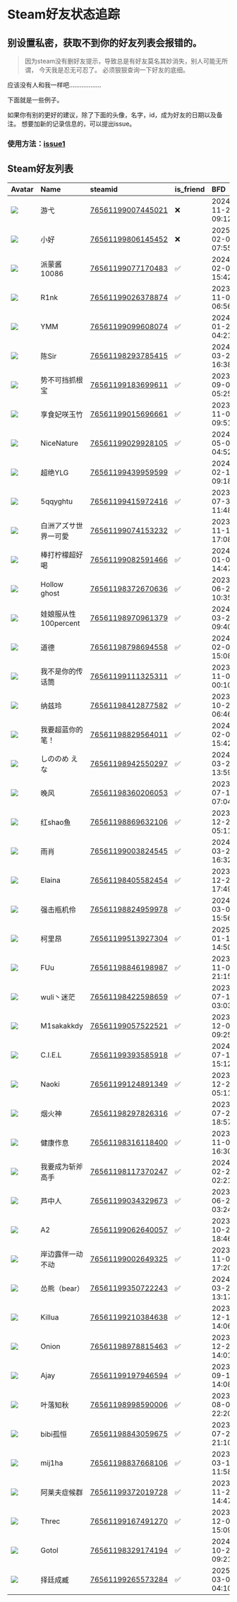 # Steam好友状态追踪
## 别设置私密，获取不到你的好友列表会报错的。

> 因为steam没有删好友提示，导致总是有好友莫名其妙消失，别人可能无所谓，
> 今天我是忍无可忍了。 必须狠狠查询一下好友的底细。

应该没有人和我一样吧………………

下面就是一些例子。

如果你有别的更好的建议，除了下面的头像，名字，id，成为好友的日期以及备注。 想要加新的记录信息的，可以提出issue。

### 使用方法：[issue1](https://github.com/systemannounce/SteamFriends/issues/1)

## Steam好友列表

| Avatar                                                                            | Name            | steamid                                                                     | is_friend   | BFD                 | Remark   | removed_time        |
|:----------------------------------------------------------------------------------|:----------------|:----------------------------------------------------------------------------|:------------|:--------------------|:---------|:--------------------|
| ![](https://avatars.steamstatic.com/c9ca2abccc3e57b072c9e3365f4d45f1eaa53b37.jpg) | 游弋              | [76561199007445021](https://steamcommunity.com/profiles/76561199007445021/) | ❌           | 2024-11-24 09:12:25 |          | 2025-05-25 09:05:54 |
| ![](https://avatars.steamstatic.com/ae476c2bcf15580613ceaef1ac87101edccd198f.jpg) | 小好              | [76561199806145452](https://steamcommunity.com/profiles/76561199806145452/) | ❌           | 2025-02-03 07:55:51 |          | 2025-02-14 08:52:03 |
| ![](https://avatars.steamstatic.com/4ba2fcb0d68a6d32174f581942d8fa47088011d8.jpg) | 派蒙酱10086        | [76561199077170483](https://steamcommunity.com/profiles/76561199077170483/) | ✅           | 2024-02-02 15:42:32 |          |                     |
| ![](https://avatars.steamstatic.com/46f5ce21fd46598b411ef1cc91527d24dde772c9.jpg) | R1nk            | [76561199026378874](https://steamcommunity.com/profiles/76561199026378874/) | ✅           | 2023-11-08 06:56:29 |          |                     |
| ![](https://avatars.steamstatic.com/5ed787fc3f7899c2586f341fa81f2cd43d58582b.jpg) | YMM             | [76561199099608074](https://steamcommunity.com/profiles/76561199099608074/) | ✅           | 2024-01-27 04:21:58 |          |                     |
| ![](https://avatars.steamstatic.com/0dd9e5b905243304984dcba72f48f7a290ada9f2.jpg) | 陈Sir            | [76561198293785415](https://steamcommunity.com/profiles/76561198293785415/) | ✅           | 2024-03-20 16:38:45 |          |                     |
| ![](https://avatars.steamstatic.com/e3634a62ae802cc1c8527fa03f69450e1f9219a0.jpg) | 势不可挡抓根宝         | [76561199183699611](https://steamcommunity.com/profiles/76561199183699611/) | ✅           | 2023-09-07 05:25:29 |          |                     |
| ![](https://avatars.steamstatic.com/6ef09194c04643bad6891a9b6373e18a127c6e2b.jpg) | 享食妃咲玉竹          | [76561199015696661](https://steamcommunity.com/profiles/76561199015696661/) | ✅           | 2023-11-05 09:51:08 |          |                     |
| ![](https://avatars.steamstatic.com/cf996723d7e8e286cc959a1e0047d1fbcbfd54ed.jpg) | NiceNature      | [76561199029928105](https://steamcommunity.com/profiles/76561199029928105/) | ✅           | 2024-05-05 04:52:48 |          |                     |
| ![](https://avatars.steamstatic.com/a6f697f69d1ff221e04864ad873875fda1bba254.jpg) | 超绝YLG           | [76561199439959599](https://steamcommunity.com/profiles/76561199439959599/) | ✅           | 2024-02-18 09:18:56 |          |                     |
| ![](https://avatars.steamstatic.com/fef49e7fa7e1997310d705b2a6158ff8dc1cdfeb.jpg) | 5qqyghtu        | [76561199415972416](https://steamcommunity.com/profiles/76561199415972416/) | ✅           | 2023-07-31 11:48:23 |          |                     |
| ![](https://avatars.steamstatic.com/11d27240ccbed9deaf24fb9e71a71d890a697f0a.jpg) | 白洲アズサ世界一可愛      | [76561199074153232](https://steamcommunity.com/profiles/76561199074153232/) | ✅           | 2023-11-11 17:08:09 |          |                     |
| ![](https://avatars.steamstatic.com/2b992d93c784173390d43591e4b328acc0f2c25f.jpg) | 棒打柠檬超好喝         | [76561199082591466](https://steamcommunity.com/profiles/76561199082591466/) | ✅           | 2024-01-05 14:47:12 |          |                     |
| ![](https://avatars.steamstatic.com/02824a7f6e98b080c3dafb134741aa49609895c0.jpg) | Hollow ghost    | [76561198372670636](https://steamcommunity.com/profiles/76561198372670636/) | ✅           | 2023-06-23 10:35:51 |          |                     |
| ![](https://avatars.steamstatic.com/dcc6d9903ecf7273f8c566288f62f6dd76418210.jpg) | 娃娘服从性100percent | [76561198970961379](https://steamcommunity.com/profiles/76561198970961379/) | ✅           | 2024-03-29 09:40:55 |          |                     |
| ![](https://avatars.steamstatic.com/453dcafd9e7f12635fc8ca4d729cf927f4fc4b44.jpg) | 道德              | [76561198798694558](https://steamcommunity.com/profiles/76561198798694558/) | ✅           | 2024-02-09 15:08:01 |          |                     |
| ![](https://avatars.steamstatic.com/30604fe4cadae43ad7aafbe7d8a36184ac21a077.jpg) | 我不是你的传话筒        | [76561199111325311](https://steamcommunity.com/profiles/76561199111325311/) | ✅           | 2023-11-09 00:10:06 |          |                     |
| ![](https://avatars.steamstatic.com/1fa48f3adeb9594213eb5579244b70f7430ff46e.jpg) | 纳兹玲             | [76561198412877582](https://steamcommunity.com/profiles/76561198412877582/) | ✅           | 2023-10-29 06:46:55 |          |                     |
| ![](https://avatars.steamstatic.com/1139702fb3d9c7450a4664c95401747e3ab6a2a1.jpg) | 我要超蓝你的笔！        | [76561198829564011](https://steamcommunity.com/profiles/76561198829564011/) | ✅           | 2024-02-02 15:42:32 |          |                     |
| ![](https://avatars.steamstatic.com/82495d6c790ea5cb018be0184528208da169d830.jpg) | しののめ えな         | [76561198942550297](https://steamcommunity.com/profiles/76561198942550297/) | ✅           | 2024-03-24 13:59:56 |          |                     |
| ![](https://avatars.steamstatic.com/846605b616bdd2453d92eb3999b0d6d858c3c26c.jpg) | 晚风              | [76561198360206053](https://steamcommunity.com/profiles/76561198360206053/) | ✅           | 2023-07-18 07:04:44 |          |                     |
| ![](https://avatars.steamstatic.com/77f7d555076595f731c38717c6e473999d192e98.jpg) | 红shao鱼          | [76561198869632106](https://steamcommunity.com/profiles/76561198869632106/) | ✅           | 2023-12-21 05:11:43 |          |                     |
| ![](https://avatars.steamstatic.com/29b297a7a681949df9b59f15aa3be11b42b409be.jpg) | 雨肖              | [76561199003824545](https://steamcommunity.com/profiles/76561199003824545/) | ✅           | 2024-03-20 16:32:28 |          |                     |
| ![](https://avatars.steamstatic.com/cfe828aa6ace70f0ac54920078e601ad5080a181.jpg) | Elaina          | [76561198405582454](https://steamcommunity.com/profiles/76561198405582454/) | ✅           | 2023-12-22 17:49:19 |          |                     |
| ![](https://avatars.steamstatic.com/c8ffd1a58d7076fe0354333aa72e34ebaf9b2ee9.jpg) | 强击瓶机伶           | [76561198824959978](https://steamcommunity.com/profiles/76561198824959978/) | ✅           | 2024-03-06 15:56:44 |          |                     |
| ![](https://avatars.steamstatic.com/0d64f6f89e2e3517ae488bb3018516e35903976b.jpg) | 柯里昂             | [76561199513927304](https://steamcommunity.com/profiles/76561199513927304/) | ✅           | 2025-01-15 14:50:20 |          |                     |
| ![](https://avatars.steamstatic.com/03b354f7f666347a6540a4fd82fe8cae1aa01802.jpg) | FUu             | [76561198846198987](https://steamcommunity.com/profiles/76561198846198987/) | ✅           | 2023-11-08 21:15:32 |          |                     |
| ![](https://avatars.steamstatic.com/c2c51159307ac0e5c3960f0df31732a07cd85cd0.jpg) | wuli丶迷茫         | [76561198422598659](https://steamcommunity.com/profiles/76561198422598659/) | ✅           | 2023-07-13 03:03:36 |          |                     |
| ![](https://avatars.steamstatic.com/cc35f640825fdbe47c1d4dac8b5f53c330196708.jpg) | M1sakakkdy      | [76561199057522521](https://steamcommunity.com/profiles/76561199057522521/) | ✅           | 2023-12-04 09:25:45 |          |                     |
| ![](https://avatars.steamstatic.com/fef49e7fa7e1997310d705b2a6158ff8dc1cdfeb.jpg) | C.I.E.L         | [76561199393585918](https://steamcommunity.com/profiles/76561199393585918/) | ✅           | 2024-07-10 15:12:09 |          |                     |
| ![](https://avatars.steamstatic.com/76daee83642c4d00521143800110a43a2cc5c49e.jpg) | Naoki           | [76561199124891349](https://steamcommunity.com/profiles/76561199124891349/) | ✅           | 2023-12-21 05:11:43 |          |                     |
| ![](https://avatars.steamstatic.com/292cc8c2504be5aa26cd7fe693b33c9762a8612f.jpg) | 烟火神             | [76561198297826316](https://steamcommunity.com/profiles/76561198297826316/) | ✅           | 2023-07-21 18:57:30 |          |                     |
| ![](https://avatars.steamstatic.com/5f099dae70806910342d6065ae6d1f922a949974.jpg) | 健康作息            | [76561198316118400](https://steamcommunity.com/profiles/76561198316118400/) | ✅           | 2023-11-09 16:30:53 |          |                     |
| ![](https://avatars.steamstatic.com/2a7c7d3b02383fe3a0c364d964fdbd5464086ceb.jpg) | 我要成为斩斧高手        | [76561198117370247](https://steamcommunity.com/profiles/76561198117370247/) | ✅           | 2024-02-25 02:21:11 |          |                     |
| ![](https://avatars.steamstatic.com/badf53dee01e6d922da3c0b602ac063d865ea512.jpg) | 芦中人             | [76561199034329673](https://steamcommunity.com/profiles/76561199034329673/) | ✅           | 2023-06-23 03:24:24 |          |                     |
| ![](https://avatars.steamstatic.com/86c4d8e58185e6463409a1f0b984e5b79bc282d5.jpg) | A2              | [76561199062640057](https://steamcommunity.com/profiles/76561199062640057/) | ✅           | 2023-10-27 18:46:07 |          |                     |
| ![](https://avatars.steamstatic.com/5de9d34cd7e25be0c27492e850959d039d490b65.jpg) | 岸边露伴一动不动        | [76561199002649325](https://steamcommunity.com/profiles/76561199002649325/) | ✅           | 2023-11-08 17:20:32 |          |                     |
| ![](https://avatars.steamstatic.com/881642c8db241c2015c07fbee5dfb622e9a25023.jpg) | 怂熊（bear）        | [76561199350722243](https://steamcommunity.com/profiles/76561199350722243/) | ✅           | 2024-03-20 13:17:07 |          |                     |
| ![](https://avatars.steamstatic.com/5ca6266b60ce651186df398dab2eecdbc3273386.jpg) | Killua          | [76561199210384638](https://steamcommunity.com/profiles/76561199210384638/) | ✅           | 2023-12-14 14:06:47 |          |                     |
| ![](https://avatars.steamstatic.com/0c3c5cede4ff36696614d5780ca5e13bb330c39c.jpg) | Onion           | [76561198978815463](https://steamcommunity.com/profiles/76561198978815463/) | ✅           | 2023-12-25 14:01:52 |          |                     |
| ![](https://avatars.steamstatic.com/3d06a419dfdce416b3e502c1cbdc1ed742bffd81.jpg) | Ajay            | [76561199197946594](https://steamcommunity.com/profiles/76561199197946594/) | ✅           | 2023-09-12 14:08:48 |          |                     |
| ![](https://avatars.steamstatic.com/7f9ca6f49e6c5c332328ed404b8e6ad821753b2b.jpg) | 叶落知秋            | [76561198998590006](https://steamcommunity.com/profiles/76561198998590006/) | ✅           | 2023-08-07 22:20:28 |          |                     |
| ![](https://avatars.steamstatic.com/0a5d70c2ce6c482711e39a7f3e1a832c3b3e2f0f.jpg) | bibi孤恒          | [76561198843059675](https://steamcommunity.com/profiles/76561198843059675/) | ✅           | 2023-07-22 21:10:03 |          |                     |
| ![](https://avatars.steamstatic.com/0d549276dfa28e84005d3548edb02b9477a359f3.jpg) | mij1ha          | [76561198837668106](https://steamcommunity.com/profiles/76561198837668106/) | ✅           | 2023-03-11 11:58:18 |          |                     |
| ![](https://avatars.steamstatic.com/58ecc0013418c311caf3d6c4b3e551769b085f70.jpg) | 阿莱夫症候群          | [76561199372019728](https://steamcommunity.com/profiles/76561199372019728/) | ✅           | 2023-11-26 14:47:30 |          |                     |
| ![](https://avatars.steamstatic.com/00b1f06ddf8adda8c98a9921d196d8cf73ad19e2.jpg) | Threc           | [76561199167491270](https://steamcommunity.com/profiles/76561199167491270/) | ✅           | 2023-12-09 15:09:30 |          |                     |
| ![](https://avatars.steamstatic.com/2f525122a20d85253d504c66ecf883856d517f49.jpg) | Gotol           | [76561198329174194](https://steamcommunity.com/profiles/76561198329174194/) | ✅           | 2024-10-29 09:21:17 |          |                     |
| ![](https://avatars.steamstatic.com/eccd79719c871336e9564750e0ccf1490e51191c.jpg) | 择廷成臧            | [76561199265573284](https://steamcommunity.com/profiles/76561199265573284/) | ✅           | 2025-03-09 04:10:38 |          |                     |
